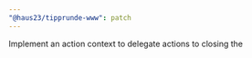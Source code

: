 ```yaml
---
"@haus23/tipprunde-www": patch
---
```


Implement an action context to delegate actions to closing the
